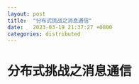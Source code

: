 ```yaml
---
layout: post
title:  "分布式挑战之消息通信"
date:   2023-03-19 21:37:27 +0800
categories: distributed
---
```

# 分布式挑战之消息通信